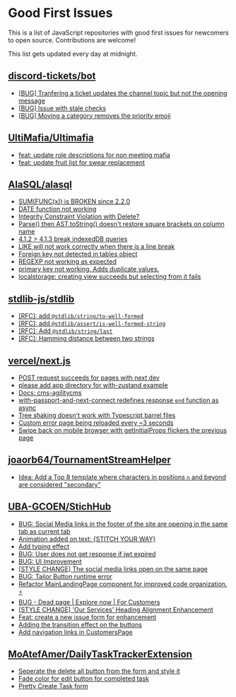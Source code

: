 # Good First Issues

This is a list of JavaScript repositories with good first issues for newcomers to open source. Contributions are welcome!

This list gets updated every day at midnight.

## [discord-tickets/bot](https://github.com/discord-tickets/bot)

- [[BUG] Tranfering a ticket updates the channel topic but not the opening message](https://github.com/discord-tickets/bot/issues/469)
- [[BUG] Issue with stale checks](https://github.com/discord-tickets/bot/issues/459)
- [[BUG] Moving a category removes the priority emoji](https://github.com/discord-tickets/bot/issues/467)

## [UltiMafia/Ultimafia](https://github.com/UltiMafia/Ultimafia)

- [feat: update role descriptions for non meeting mafia](https://github.com/UltiMafia/Ultimafia/issues/780)
- [feat: update fruit list for swear replacement](https://github.com/UltiMafia/Ultimafia/issues/765)

## [AlaSQL/alasql](https://github.com/AlaSQL/alasql)

- [SUM(FUNC(x)) is BROKEN since 2.2.0](https://github.com/AlaSQL/alasql/issues/1666)
- [DATE function not working ](https://github.com/AlaSQL/alasql/issues/1627)
- [Integrity Constraint Violation with Delete?](https://github.com/AlaSQL/alasql/issues/1095)
- [Parse() then AST.toString() doesn't restore square brackets on column name](https://github.com/AlaSQL/alasql/issues/1740)
- [4.1.2 > 4.1.3 break indexedDB queries](https://github.com/AlaSQL/alasql/issues/1747)
- [LIKE will not work correctly when there is a line break](https://github.com/AlaSQL/alasql/issues/1734)
- [Foreign key not detected in tables object](https://github.com/AlaSQL/alasql/issues/1643)
- [REGEXP not working as expected ](https://github.com/AlaSQL/alasql/issues/1384)
- [primary key not working. Adds duplicate values.](https://github.com/AlaSQL/alasql/issues/1292)
- [localstorage: creating view succeeds but selecting from it fails](https://github.com/AlaSQL/alasql/issues/1470)

## [stdlib-js/stdlib](https://github.com/stdlib-js/stdlib)

- [[RFC]: add `@stdlib/string/to-well-formed`](https://github.com/stdlib-js/stdlib/issues/1066)
- [[RFC]: add `@stdlib/assert/is-well-formed-string`](https://github.com/stdlib-js/stdlib/issues/1065)
- [[RFC]: Add `@stdlib/string/last`](https://github.com/stdlib-js/stdlib/issues/854)
- [[RFC]: Hamming distance between two strings](https://github.com/stdlib-js/stdlib/issues/836)

## [vercel/next.js](https://github.com/vercel/next.js)

- [POST request succeeds for pages with next dev](https://github.com/vercel/next.js/issues/38863)
- [please add app directory for with-zustand example](https://github.com/vercel/next.js/issues/52858)
- [Docs: cms-agilitycms](https://github.com/vercel/next.js/issues/52867)
- [with-passport-and-next-connect redefines response `end` function as async](https://github.com/vercel/next.js/issues/51628)
- [Tree shaking doesn't work with Typescript barrel files](https://github.com/vercel/next.js/issues/12557)
- [Custom error page being reloaded every ~3 seconds](https://github.com/vercel/next.js/issues/10024)
- [Swipe back on mobile browser with getInitialProps flickers the previous page](https://github.com/vercel/next.js/issues/10465)

## [joaorb64/TournamentStreamHelper](https://github.com/joaorb64/TournamentStreamHelper)

- [Idea: Add a Top 8 template where characters in positions `n` and beyond are considered "secondary"](https://github.com/joaorb64/TournamentStreamHelper/issues/480)

## [UBA-GCOEN/StichHub](https://github.com/UBA-GCOEN/StichHub)

- [BUG: Social Media links in the footer of the site are opening in the same tab as current tab](https://github.com/UBA-GCOEN/StichHub/issues/473)
- [Animation added on text: {STITCH YOUR WAY}](https://github.com/UBA-GCOEN/StichHub/pull/443)
- [Add typing effect](https://github.com/UBA-GCOEN/StichHub/issues/478)
- [BUG:  User does not get response if jwt expired](https://github.com/UBA-GCOEN/StichHub/issues/509)
- [BUG: UI Improvement](https://github.com/UBA-GCOEN/StichHub/issues/476)
- [[STYLE CHANGE] The social media links open on the same page](https://github.com/UBA-GCOEN/StichHub/issues/504)
- [BUG:  Tailor Button runtime error](https://github.com/UBA-GCOEN/StichHub/issues/508)
- [Refactor MainLandingPage component for improved code organization. ⚡](https://github.com/UBA-GCOEN/StichHub/issues/470)
- [BUG - Dead page | Explore now | For Customers](https://github.com/UBA-GCOEN/StichHub/issues/22)
- [[STYLE CHANGE] 'Our Services' Heading Alignment Enhancement](https://github.com/UBA-GCOEN/StichHub/issues/457)
- [Feat: create a new issue form for enhancement](https://github.com/UBA-GCOEN/StichHub/issues/475)
- [Adding the transition effect on the buttons](https://github.com/UBA-GCOEN/StichHub/issues/52)
- [Add navigation links in CustomersPage](https://github.com/UBA-GCOEN/StichHub/issues/80)

## [MoAtefAmer/DailyTaskTrackerExtension](https://github.com/MoAtefAmer/DailyTaskTrackerExtension)

- [Seperate the delete all button from the form and style it](https://github.com/MoAtefAmer/DailyTaskTrackerExtension/issues/8)
- [Fade color for edit button for completed task](https://github.com/MoAtefAmer/DailyTaskTrackerExtension/issues/4)
- [Pretty Create Task form](https://github.com/MoAtefAmer/DailyTaskTrackerExtension/issues/3)

